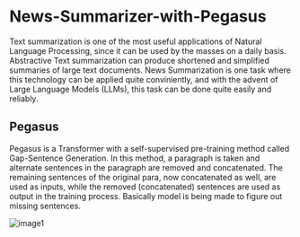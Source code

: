 # News-Summarizer-with-Pegasus

Text summarization is one of the most useful applications of Natural Language Processing, since it can be used by the masses on a daily basis. Abstractive Text summarization can produce shortened and simplified summaries of large text documents. News Summarization is one task where this technology can be applied quite conviniently, and with the advent of Large Language Models (LLMs), this task can be done quite easily and reliably. 


## Pegasus

Pegasus is a Transformer with a self-supervised pre-training method called Gap-Sentence Generation. In this method, a paragraph is taken and alternate sentences in the paragraph are removed and concatenated. The remaining sentences of the original para, now concatenated as well, are used as inputs, while the removed (concatenated) sentences are used as output in the training process. Basically model is being made to figure out missing sentences.


![image1](https://github.com/RohanBh23/News-Summarizer-with-Pegasus/assets/78695257/3c64f82c-8d38-4a36-99eb-760ce0c33c74)

